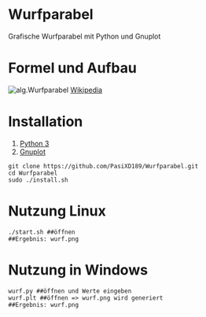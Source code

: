 # Wurfparabel
Grafische Wurfparabel mit Python und Gnuplot

# Formel und Aufbau
![alg.Wurfparabel](https://upload.wikimedia.org/wikipedia/commons/b/b4/Wurfparabel_Zusammenfassung_aktualisierung.png)
[Wikipedia](https://de.wikipedia.org/wiki/Wurfparabel)

# Installation
1. [Python 3](https://www.python.org/)
2. [Gnuplot](http://www.gnuplot.info/)
```
git clone https://github.com/PasiXD189/Wurfparabel.git
cd Wurfparabel
sudo ./install.sh
```

# Nutzung Linux
```
./start.sh ##öffnen
##Ergebnis: wurf.png 
```

# Nutzung in Windows
```
wurf.py ##öffnen und Werte eingeben
wurf.plt ##öffnen => wurf.png wird generiert
##Ergebnis: wurf.png
```

